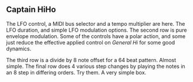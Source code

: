 ## Captain HiHo

The LFO control, a MIDI bus selector and a tempo multiplier are here. The LFO duration, and simple LFO modulation options.
The second row is pure envelope modulation. Some of the controls have a polar action, and some just reduce the effective
applied control on *General Hi* for some good dynamics.

The third row is a divide by 8 note offset for a 64 beat pattern. Almost simple. The final row does 4 various step changes
by playing the notes in an 8 step in differing orders. Try them. A very simple box. 